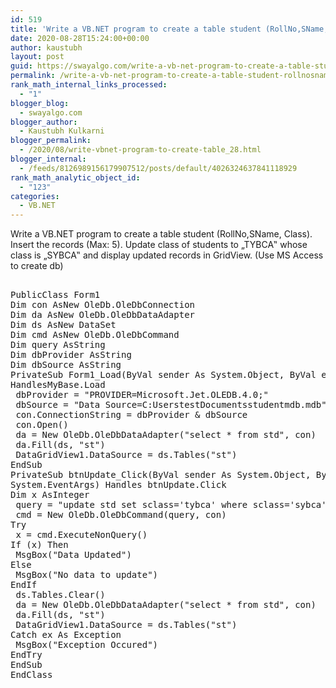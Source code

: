 ```yaml
---
id: 519
title: 'Write a VB.NET program to create a table student (RollNo,SName, Class). Insert the records (Max: 5). Update class of students to „TYBCA‟ whose class is „SYBCA‟ and display updated records in GridView. (Use MS Access to create db)'
date: 2020-08-28T15:24:00+00:00
author: kaustubh
layout: post
guid: https://swayalgo.com/write-a-vb-net-program-to-create-a-table-student-rollnosname-class-insert-the-records-max-5-update-class-of-students-to-tybca-whose-class-is-sybca-and-disp/
permalink: /write-a-vb-net-program-to-create-a-table-student-rollnosname-class-insert-the-records-max-5-update-class-of-students-to-tybca-whose-class-is-sybca-and-disp/
rank_math_internal_links_processed:
  - "1"
blogger_blog:
  - swayalgo.com
blogger_author:
  - Kaustubh Kulkarni
blogger_permalink:
  - /2020/08/write-vbnet-program-to-create-table_28.html
blogger_internal:
  - /feeds/8126989156179907512/posts/default/4026324637841118929
rank_math_analytic_object_id:
  - "123"
categories:
  - VB.NET
---
```

Write a VB.NET program to create a table student (RollNo,SName, Class). Insert the records (Max: 5). Update class of students to „TYBCA‟ whose class is „SYBCA‟ and display updated records in GridView. (Use MS Access to create db) 

<pre><br />PublicClass Form1<br />Dim con AsNew OleDb.OleDbConnection<br />Dim da AsNew OleDb.OleDbDataAdapter<br />Dim ds AsNew DataSet<br />Dim cmd AsNew OleDb.OleDbCommand<br />Dim query AsString<br />Dim dbProvider AsString<br />Dim dbSource AsString<br />PrivateSub Form1_Load(ByVal sender As System.Object, ByVal e As System.EventArgs)<br />HandlesMyBase.Load<br /> dbProvider = "PROVIDER=Microsoft.Jet.OLEDB.4.0;"<br /> dbSource = "Data Source=C:UserstestDocumentsstudentmdb.mdb"<br /> con.ConnectionString = dbProvider & dbSource<br /> con.Open()<br /> da = New OleDb.OleDbDataAdapter("select * from std", con)<br /> da.Fill(ds, "st")<br /> DataGridView1.DataSource = ds.Tables("st")<br />EndSub<br />PrivateSub btnUpdate_Click(ByVal sender As System.Object, ByVal e As<br />System.EventArgs) Handles btnUpdate.Click<br />Dim x AsInteger<br /> query = "update std set sclass='tybca' where sclass='sybca'"<br /> cmd = New OleDb.OleDbCommand(query, con)<br />Try<br /> x = cmd.ExecuteNonQuery()<br />If (x) Then<br /> MsgBox("Data Updated")<br />Else<br /> MsgBox("No data to update")<br />EndIf<br /> ds.Tables.Clear()<br /> da = New OleDb.OleDbDataAdapter("select * from std", con)<br /> da.Fill(ds, "st")<br /> DataGridView1.DataSource = ds.Tables("st")<br />Catch ex As Exception<br /> MsgBox("Exception Occured")<br />EndTry<br />EndSub<br />EndClass<br /><br /></pre>